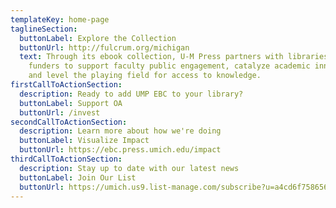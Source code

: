 ```yaml
---
templateKey: home-page
taglineSection:
  buttonLabel: Explore the Collection
  buttonUrl: http://fulcrum.org/michigan
  text: Through its ebook collection, U-M Press partners with libraries and other
    funders to support faculty public engagement, catalyze academic innovation,
    and level the playing field for access to knowledge.
firstCallToActionSection:
  description: Ready to add UMP EBC to your library?
  buttonLabel: Support OA
  buttonUrl: /invest
secondCallToActionSection:
  description: Learn more about how we're doing
  buttonLabel: Visualize Impact
  buttonUrl: https://ebc.press.umich.edu/impact
thirdCallToActionSection:
  description: Stay up to date with our latest news
  buttonLabel: Join Our List
  buttonUrl: https://umich.us9.list-manage.com/subscribe?u=a4cd6f758656d0e1542fcb495&id=ee5048bf45
---
```

